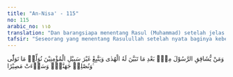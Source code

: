 ```yaml
---
title: "An-Nisa' - 115"
no: 115
arabic_no: ١١٥
translation: "Dan barangsiapa menentang Rasul (Muhammad) setelah jelas kebenaran baginya, dan mengikuti jalan yang bukan jalan orang-orang mukmin, Kami biarkan dia dalam kesesatan yang telah dilakukannya itu dan akan Kami masukkan dia ke dalam neraka Jahanam, dan itu seburuk-buruk tempat kembali."
tafsir: "Seseorang yang menentang Rasulullah setelah nyata baginya kebenaran risalah yang dibawanya, serta mengikuti jalan orang yang menyimpang dari jalan kebenaran, maka Allah membiarkan mereka menempuh jalan sesat yang dipilihnya. Kemudian Dia akan memasukkan mereka ke dalam neraka, tempat kembali yang seburuk-buruknya. Ayat ini erat hubungannya dengan tindakan Tu'mah dan pengikut-pengikutnya, dan perbuatan orang-orang yang bertindak seperti yang dilakukan Tu'mah itu. \n\nDari ayat ini dipahami bahwa Allah telah menganugerahkan kepada manusia kemauan dan kebebasan memilih. Pada ayat Al-Qur'an yang lain diterangkan pula bahwa Allah telah menganugerahkan akal, pikiran dan perasaan serta melengkapinya dengan petunjuk-petunjuk yang dibawa para rasul. Jika manusia menggunakan dengan baik semua anugerah Allah itu, pasti ia dapat mengikuti jalan yang benar.\n\nTetapi kebanyakan manusia mementingkan dirinya sendiri, mengikuti hawa nafsunya sehingga ia tidak menggunakan akal, pikiran, perasaan, dan petunjuk-petunjuk Allah dalam menetapkan dan memilih perbuatan yang patut dikerjakannya. Karena itu ada manusia yang menantang dan memusuhi para rasul, setelah nyata bagi mereka kebenaran dan ada pula manusia yang suka mengerjakan pekerjaan jahat, sekalipun hatinya mengakui kesalahan perbuatannya itu.\n\nAllah menilai perbuatan manusia, kemudian Dia memberi balasan yang setimpal, amal baik dibalas dengan pahala yang berlipat ganda, sedang perbuatan buruk diberi balasan yang setimpal dengan perbuatan itu."
---
```

وَمَنْ يُّشَاقِقِ الرَّسُوْلَ مِنْۢ بَعْدِ مَا تَبَيَّنَ لَهُ الْهُدٰى وَيَتَّبِعْ غَيْرَ سَبِيْلِ الْمُؤْمِنِيْنَ نُوَلِّهٖ مَا تَوَلّٰى وَنُصْلِهٖ جَهَنَّمَۗ وَسَاۤءَتْ مَصِيْرًا ࣖ 